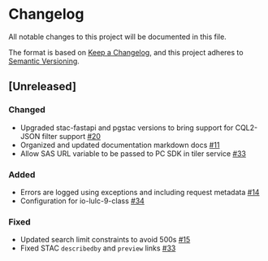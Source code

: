 # Changelog
All notable changes to this project will be documented in this file.

The format is based on [Keep a Changelog](https://keepachangelog.com/en/1.0.0/),
and this project adheres to [Semantic Versioning](https://semver.org/spec/v2.0.0.html).

## [Unreleased]
### Changed
- Upgraded stac-fastapi and pgstac versions to bring support for CQL2-JSON filter support [#20](https://github.com/microsoft/planetary-computer-apis/pull/20)
- Organized and updated documentation markdown docs [#11](https://github.com/microsoft/planetary-computer-apis/pull/11)
- Allow SAS URL variable to be passed to PC SDK in tiler service [#33](https://github.com/microsoft/planetary-computer-apis/pull/33)

### Added
- Errors are logged using exceptions and including request metadata [#14](https://github.com/microsoft/planetary-computer-apis/pull/14)
- Configuration for io-lulc-9-class [#34](https://github.com/microsoft/planetary-computer-apis/pull/34)
### Fixed
- Updated search limit constraints to avoid 500s [#15](https://github.com/microsoft/planetary-computer-apis/pull/15)
- Fixed STAC `describedby` and `preview` links [#33](https://github.com/microsoft/planetary-computer-apis/pull/33)
